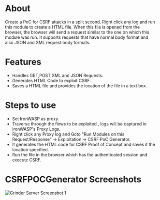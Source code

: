 About
=====
Create a PoC for CSRF attacks in a split second. Right click any log and run this module to create a HTML file. When this file is opened from the browser, the browser will send a request similar to the one on which this module was run. It supports requests that have normal body format and also JSON and XML request body formats.


Features
========
*	Handles GET,POST,XML and JSON Requests.
*	Generates HTML Code to exploit CSRF.
*	Saves a HTML file and provides the location of the file  in a text box.


Steps to use
============
*	Set IronWASP as proxy.
*	Traverse through the flows to be exploited , logs will be captured in IronWASP's Proxy Logs.
*	Right click any Proxy log and Goto "Run Modules on this Request/Response" -> Exploitation -> CSRF PoC Generator.
*	It generates the HTML code for CSRF Proof of Concept and saves it the location specified.
*	Run the file in the browser which has the authenticated session and execute CSRF.


CSRFPOCGenerator Screenshots
============================

![Grinder Server Screenshot 1](https://raw.github.com/jayeshchauhan/csrf_poc_generator/blob/master/image1.jpg)

